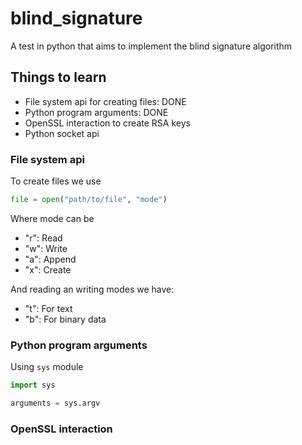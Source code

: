 # blind_signature
A test in python that aims to implement the blind signature algorithm

## Things to learn

* File system api for creating files: DONE
* Python program arguments: DONE
* OpenSSL interaction to create RSA keys
* Python socket api

### File system api

To create files we use

```python
file = open("path/to/file", "mode")
```

Where mode can be

* "r": Read
* "w": Write
* "a": Append
* "x": Create

And reading an writing modes we have:

* "t": For text
* "b": For binary data

### Python program arguments

Using `sys` module

```python
import sys

arguments = sys.argv
```

### OpenSSL interaction


